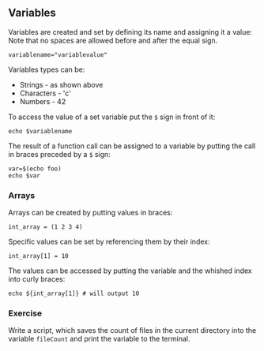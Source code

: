 ## Variables
Variables are created and set by defining its name and assigning it a value:
Note that no spaces are allowed before and after the equal sign.

~~~~
variablename="variablevalue"
~~~~
Variables types can be:

- Strings - as shown above
- Characters - 'c'
- Numbers - 42

To access the value of a set variable put the `$` sign in front of it:

~~~~
echo $variablename
~~~~

The result of a function call can be assigned to a variable by putting the call in braces preceded by a `$` sign:

~~~~
var=$(echo foo)
echo $var
~~~~

### Arrays
Arrays can be created by putting values in braces:

~~~~
int_array = (1 2 3 4)
~~~~

Specific values can be set by referencing them by their index:

~~~~
int_array[1] = 10
~~~~

The values can be accessed by putting the variable and the whished index into curly braces:

~~~~
echo ${int_array[1]} # will output 10
~~~~

### Exercise
Write a script, which saves the count of files in the current directory into the variable `fileCount` and print the variable to the terminal.
